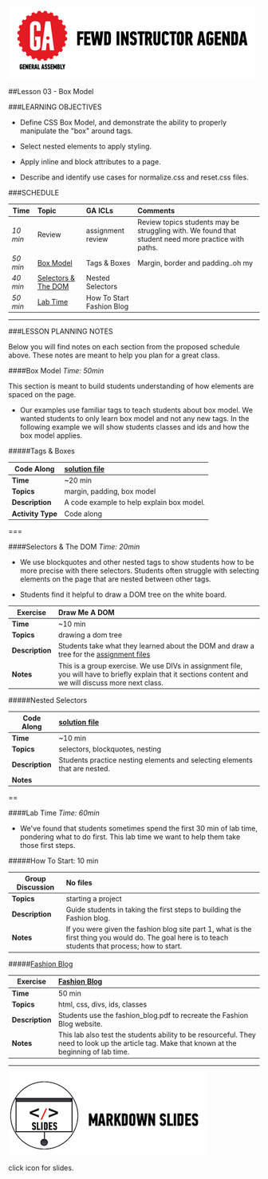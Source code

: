 ![GeneralAssemb.ly](../../img/icons/instr_agenda.png)


##Lesson 03 - Box Model


###LEARNING OBJECTIVES

*	Define CSS Box Model, and demonstrate the ability to properly manipulate the "box" around tags.

*	Select nested elements to apply styling. 

*	Apply inline and block attributes to a page.

*	Describe and identify use cases for normalize.css and reset.css files.


###SCHEDULE


| Time        | Topic| GA ICLs| Comments |
| ------------- |:-------------|:-------------------|:----------------|
| _10 min_ | Review | assignment review| Review topics students may be struggling with. We found that student need more practice with paths.|
| _50 min_ | [Box Model]()| Tags & Boxes | Margin, border and padding..oh my |
| _40 min_ | [Selectors & The DOM]() | Nested Selectors |  |
| _50 min_ | [Lab Time]()| How To Start <br/> Fashion Blog|

---


###LESSON PLANNING NOTES

Below you will find notes on each section from the proposed schedule above. These notes are  meant to help you plan for a great class.

####Box Model 
_Time: 50min_

This section is meant to build students understanding of how elements are spaced on the page.

*	Our examples use familiar tags to teach students about box model. We wanted students to only learn box model and not any new tags. In the following example we will show students classes and ids and how the box model applies. 


#####Tags & Boxes

|Code Along | [solution file](solution/tags_boxesl)|
| ------------- |:-------------|
| __Time__ | ~20 min | 
| __Topics__ | margin, padding, box model | 
| __Description__| A code example to help explain box model. |   
| __Activity Type__| Code along | 
 

===

####Selectors & The DOM
_Time: 20min_

*	We use blockquotes and other nested tags to show students how to be more precise with there selectors. Students often struggle with selecting elements on the page that are nested between other tags. 

*	Students find it helpful to draw a DOM tree on the white board.



| Exercise | Draw Me A DOM |
| ------------- |:-------------|
| __Time__ | ~10 min |
| __Topics__ | drawing a dom tree | 
| __Description__|Students take what they learned about the DOM and draw a tree for the [assignment files](../Assignment/index.html)|   
| __Notes__| This is a group exercise. We use DIVs in assignment file, you will have to briefly explain that it sections content and we will discuss more next class.| 
 

#####Nested Selectors

| Code Along| [solution file](solutions/nested_selectors) |
| ------------- |:-------------|
| __Time__ | ~10 min |
| __Topics__ | selectors, blockquotes, nesting | 
| __Description__| Students practice nesting elements and selecting elements that are nested. |   
| __Notes__| | 
 
==


####Lab Time
_Time: 60min_

*	We've found that students sometimes spend the first 30 min of lab time, pondering what to do first. This lab time we want to help them take those first steps.

#####How To Start: 10 min

|Group Discussion | No files |
| ------------- |:-------------|
| __Topics__ | starting a project | 
| __Description__| Guide students in taking the first steps to building the Fashion blog. |   
|__Notes__| If you were given the fashion blog site part 1, what is the first thing  you would do. The goal here is to teach students that process; how to start.|



#####[Fashion Blog](solution/fashion_blog_part1)

| Exercise|[Fashion Blog](solution/fashion_blog_part1)|
| ------------- |:-------------|
| __Time__ | 50 min | 
| __Topics__ | html, css, divs, ids, classes | 
| __Description__| Students use the fashion_blog.pdf to recreate the Fashion Blog website. |    
| __Notes__| This lab also test the students ability to be resourceful. They need to look up the article tag. Make that known at the beginning of lab time. | 

---


[![slides](../../img/icons/slides.png)](slides.md)

click icon for slides.
